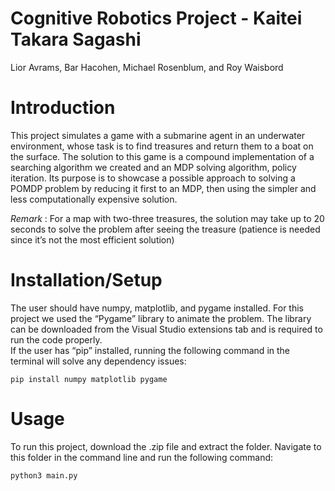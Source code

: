 # Cognitive Robotics Project - Kaitei Takara Sagashi
Lior Avrams, Bar Hacohen, Michael Rosenblum, and Roy Waisbord

# Introduction 

This project simulates a game with a submarine agent in an underwater environment, whose task is to find treasures and return them to a boat on the surface. The solution to this game is a compound implementation of a searching algorithm we created and an MDP solving algorithm, policy iteration. Its purpose is to showcase a possible approach to solving a POMDP problem by reducing it first to an MDP, then using the simpler and less computationally expensive solution. 

*Remark* : For a map with two-three treasures, the solution may take up to 20 seconds to solve the problem after seeing the treasure (patience is needed since it’s not the most efficient solution) 

# Installation/Setup 

The user should have numpy, matplotlib, and pygame installed. 
For this project we used the “Pygame” library to animate the problem. The library can be downloaded from the Visual Studio extensions tab and is required to run the code properly.  
If the user has “pip” installed, running the following command in the terminal will solve any dependency issues: 
```
pip install numpy matplotlib pygame 
```
# Usage 

To run this project, download the .zip file and extract the folder. Navigate to this folder in the command line and run the following command: 
```
python3 main.py
```

<div style="background-image: url('https://github.com/lioronline/Submarine'); height: 500px; background-size: cover;">
</div>
